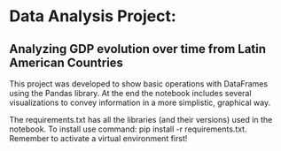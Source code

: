 # Data Analysis Project: 
## Analyzing GDP evolution over time from Latin American Countries

This project was developed to show basic operations with DataFrames using the Pandas library.
At the end the notebook includes several visualizations to convey information in a more simplistic, graphical way.

The requirements.txt has all the libraries (and their versions) used in the notebook.
To install use command: pip install -r requirements.txt. Remember to activate a virtual environment first!

